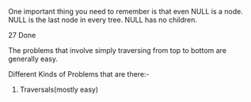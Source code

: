 One important thing you need to remember is that even NULL is a node.
NULL is the last node in every tree.
NULL has no children.

27 Done

The problems that involve simply traversing from top to bottom are generally easy.

Different Kinds of Problems that are there:-

1. Traversals(mostly easy)
